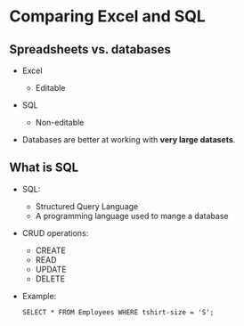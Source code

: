 # Comparing Excel and SQL

## Spreadsheets vs. databases

- Excel
  - Editable
- SQL

  - Non-editable

- Databases are better at working with **very large datasets**.

## What is SQL

- SQL:
  - Structured Query Language
  - A programming language used to mange a database
- CRUD operations:

  - CREATE
  - READ
  - UPDATE
  - DELETE

- Example:

  ```
  SELECT * FROM Employees WHERE tshirt-size = 'S';
  ```
